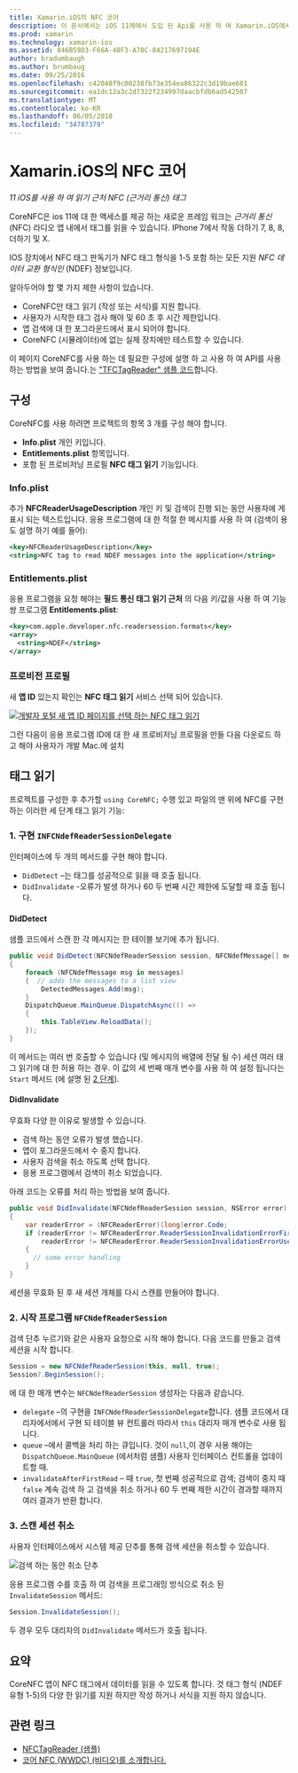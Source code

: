 ```yaml
---
title: Xamarin.iOS의 NFC 코어
description: 이 문서에서는 iOS 11에에서 도입 된 Api를 사용 하 여 Xamarin.iOS에서 필드 통신 태그 근처 읽는 방법을 설명 합니다.
ms.prod: xamarin
ms.technology: xamarin-ios
ms.assetid: 846B59D3-F66A-48F3-A78C-84217697194E
author: bradumbaugh
ms.author: brumbaug
ms.date: 09/25/2016
ms.openlocfilehash: c42048f9c00238fb73e354ea86322c3d19bae601
ms.sourcegitcommit: ea1dc12a3c2d7322f234997daacbfdb6ad542507
ms.translationtype: MT
ms.contentlocale: ko-KR
ms.lasthandoff: 06/05/2018
ms.locfileid: "34787379"
---
```

# <a name="core-nfc-in-xamarinios"></a>Xamarin.iOS의 NFC 코어

_11 iOS를 사용 하 여 읽기 근처 NFC (근거리 통신) 태그_

CoreNFC은 ios 11에 대 한 액세스를 제공 하는 새로운 프레임 워크는 _근거리 통신_ (NFC) 라디오 앱 내에서 태그를 읽을 수 있습니다. IPhone 7에서 작동 더하기 7, 8, 8, 더하기 및 X.

IOS 장치에서 NFC 태그 판독기가 NFC 태그 형식을 1-5 포함 하는 모든 지원 _NFC 데이터 교환 형식인_ (NDEF) 정보입니다.

알아두어야 할 몇 가지 제한 사항이 있습니다.

- CoreNFC만 태그 읽기 (작성 또는 서식)를 지원 합니다.
- 사용자가 시작한 태그 검사 해야 및 60 초 후 시간 제한입니다.
- 앱 검색에 대 한 포그라운드에서 표시 되어야 합니다.
- CoreNFC (시뮬레이터)에 없는 실제 장치에만 테스트할 수 있습니다.

이 페이지 CoreNFC를 사용 하는 데 필요한 구성에 설명 하 고 사용 하 여 API를 사용 하는 방법을 보여 줍니다.는 ["TFCTagReader" 샘플 코드](https://developer.xamarin.com/samples/monotouch/ios11/NFCTagReader/)합니다.

## <a name="configuration"></a>구성

CoreNFC를 사용 하려면 프로젝트의 항목 3 개를 구성 해야 합니다.

- **Info.plist** 개인 키입니다.
- **Entitlements.plist** 항목입니다.
- 포함 된 프로비저닝 프로필 **NFC 태그 읽기** 기능입니다.

### <a name="infoplist"></a>Info.plist

추가 **NFCReaderUsageDescription** 개인 키 및 검색이 진행 되는 동안 사용자에 게 표시 되는 텍스트입니다. 응용 프로그램에 대 한 적절 한 메시지를 사용 하 여 (검색이 용도 설명 하기 예를 들어):

```xml
<key>NFCReaderUsageDescription</key>
<string>NFC tag to read NDEF messages into the application</string>
```

### <a name="entitlementsplist"></a>Entitlements.plist

응용 프로그램을 요청 해야는 **필드 통신 태그 읽기 근처** 의 다음 키/값을 사용 하 여 기능 쌍 프로그램 **Entitlements.plist**:

```xml
<key>com.apple.developer.nfc.readersession.formats</key>
<array>
  <string>NDEF</string>
</array>
```

### <a name="provisioning-profile"></a>프로비전 프로필

새 **앱 ID** 있는지 확인는 **NFC 태그 읽기** 서비스 선택 되어 있습니다.

[![개발자 포털 새 앱 ID 페이지를 선택 하는 NFC 태그 읽기](corenfc-images/app-services-nfc-sml.png)](corenfc-images/app-services-nfc.png#lightbox)

그런 다음이 응용 프로그램 ID에 대 한 새 프로비저닝 프로필을 만들 다음 다운로드 하 고 해야 사용자가 개발 Mac.에 설치

## <a name="reading-a-tag"></a>태그 읽기

프로젝트를 구성한 후 추가할 `using CoreNFC;` 수행 있고 파일의 맨 위에 NFC를 구현 하는 이러한 세 단계 태그 읽기 기능:

### <a name="1-implement-infcndefreadersessiondelegate"></a>1. 구현 `INFCNdefReaderSessionDelegate`

인터페이스에 두 개의 메서드를 구현 해야 합니다.

- `DidDetect` –는 태그를 성공적으로 읽을 때 호출 됩니다.
- `DidInvalidate` -오류가 발생 하거나 60 두 번째 시간 제한에 도달할 때 호출 됩니다.

#### <a name="diddetect"></a>DidDetect

샘플 코드에서 스캔 한 각 메시지는 한 테이블 보기에 추가 됩니다.

```csharp
public void DidDetect(NFCNdefReaderSession session, NFCNdefMessage[] messages)
{
    foreach (NFCNdefMessage msg in messages)
    {  // adds the messages to a list view
        DetectedMessages.Add(msg);
    }
    DispatchQueue.MainQueue.DispatchAsync(() =>
    {
        this.TableView.ReloadData();
    });
}
```

이 메서드는 여러 번 호출할 수 있습니다 (및 메시지의 배열에 전달 될 수) 세션 여러 태그 읽기에 대 한 허용 하는 경우. 이 값의 세 번째 매개 변수를 사용 하 여 설정 됩니다는 `Start` 메서드 (에 설명 된 [2 단계](#step2)).

#### <a name="didinvalidate"></a>DidInvalidate

무효화 다양 한 이유로 발생할 수 있습니다.

- 검색 하는 동안 오류가 발생 했습니다.
- 앱이 포그라운드에서 수 중지 합니다.
- 사용자 검색을 취소 하도록 선택 합니다.
- 응용 프로그램에서 검색이 취소 되었습니다.

아래 코드는 오류를 처리 하는 방법을 보여 줍니다.

```csharp
public void DidInvalidate(NFCNdefReaderSession session, NSError error)
{
    var readerError = (NFCReaderError)(long)error.Code;
    if (readerError != NFCReaderError.ReaderSessionInvalidationErrorFirstNDEFTagRead &&
        readerError != NFCReaderError.ReaderSessionInvalidationErrorUserCanceled)
    {
      // some error handling
    }
}
```

세션을 무효화 된 후 새 세션 개체를 다시 스캔를 만들어야 합니다.

<a name="step2" />

### <a name="2-start-an-nfcndefreadersession"></a>2. 시작 프로그램 `NFCNdefReaderSession`

검색 단추 누르기와 같은 사용자 요청으로 시작 해야 합니다.
다음 코드를 만들고 검색 세션을 시작 합니다.

```csharp
Session = new NFCNdefReaderSession(this, null, true);
Session?.BeginSession();
```

에 대 한 매개 변수는 `NFCNdefReaderSession` 생성자는 다음과 같습니다.

- `delegate` –의 구현을 `INFCNdefReaderSessionDelegate`합니다. 샘플 코드에서 대리자에서에서 구현 되 테이블 뷰 컨트롤러 따라서 `this` 대리자 매개 변수로 사용 됩니다.
- `queue` –에서 콜백을 처리 하는 큐입니다. 것이 `null`,이 경우 사용 해야는 `DispatchQueue.MainQueue` (에서처럼 샘플) 사용자 인터페이스 컨트롤을 업데이트할 때.
- `invalidateAfterFirstRead` – 때 `true`, 첫 번째 성공적으로 검색; 검색이 중지 때 `false` 계속 검색 하 고 검색을 취소 하거나 60 두 번째 제한 시간이 경과할 때까지 여러 결과가 반환 합니다.


### <a name="3-cancel-the-scanning-session"></a>3. 스캔 세션 취소

사용자 인터페이스에서 시스템 제공 단추를 통해 검색 세션을 취소할 수 있습니다.

![검색 하는 동안 취소 단추](corenfc-images/scan-cancel-sml.png)

응용 프로그램 수를 호출 하 여 검색을 프로그래밍 방식으로 취소 된 `InvalidateSession` 메서드:

```csharp
Session.InvalidateSession();
```

두 경우 모두 대리자의 `DidInvalidate` 메서드가 호출 됩니다.

## <a name="summary"></a>요약

CoreNFC 앱이 NFC 태그에서 데이터를 읽을 수 있도록 합니다. 것 태그 형식 (NDEF 유형 1-5)의 다양 한 읽기를 지원 하지만 작성 하거나 서식을 지원 하지 않습니다.


## <a name="related-links"></a>관련 링크

- [NFCTagReader (샘플)](https://developer.xamarin.com/samples/monotouch/ios11/NFCTagReader/)
- [코어 NFC (WWDC) (비디오)를 소개합니다.](https://developer.apple.com/videos/play/wwdc2017/718/)
